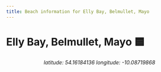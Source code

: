 ```yaml
---
title: Beach information for Elly Bay, Belmullet, Mayo
---
```

# Elly Bay, Belmullet, Mayo 🟦

<div align="center"><i>latitude: 54.16184136 longitude: -10.08719868</i></div>